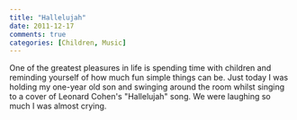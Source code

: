 ```yaml
---
title: "Hallelujah"
date: 2011-12-17
comments: true
categories: [Children, Music]
---
```


One of the greatest pleasures in life is spending time with children and
reminding yourself of how much fun simple things can be. Just today I
was holding my one-year old son and swinging around the room whilst
singing to a cover of Leonard Cohen's "Hallelujah" song. We were laughing
so much I was almost crying.
